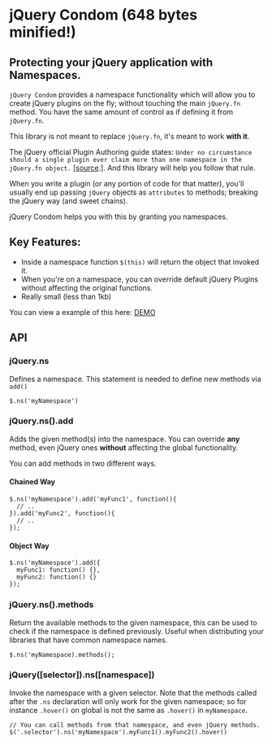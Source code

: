 # jQuery Condom (648 bytes minified!)
## Protecting your jQuery application with Namespaces.

`jQuery Condom` provides a namespace functionality which will allow you to create jQuery plugins on the fly; without touching the main `jQuery.fn` method. You have the same amount of control as if defining it from `jQuery.fn`.

This library is not meant to replace `jQuery.fn`, it's meant to work **with it**. 

The jQuery official Plugin Authoring guide states: `Under no circumstance should a single plugin ever claim more than one namespace in the jQuery.fn object.` [[source](http://docs.jquery.com/Plugins/Authoring#Plugin_Methods).]. And this library will help you follow that rule.

When you write a plugin (or any portion of code for that matter), you'll usually end up passing `jQuery` objects as `attributes` to methods; breaking the jQuery way (and sweet chains).

jQuery Condom helps you with this by granting you namespaces.

## Key Features:

* Inside a namespace function `$(this)` will return the object that invoked it.
* When you're on a namespace, you can override default jQuery Plugins without affecting the original functions.
* Really small (less than 1kb)
 

You can view a example of this here: [DEMO](http://jsfiddle.net/kuroir/PDNb9/9/)

## API

### jQuery.ns
Defines a namespace. This statement is needed to define new methods via `add()`

    $.ns('myNamespace')

### jQuery.ns().add
Adds the given method(s) into the namespace. You can override **any** method, even jQuery ones **without** affecting the global functionality. 

You can add methods in two different ways.

#### Chained Way
    $.ns('myNamespace').add('myFunc1', function(){
      // ..
    }).add('myFunc2', function(){
      // ..
    });
    
#### Object Way
    $.ns('myNamespace').add({
      myFunc1: function() {},
      myFunc2: function() {}
    });

### jQuery.ns().methods
Return the available methods to the given namespace, this can be used to check if the namespace is defined previously. Useful when distributing your libraries that have common namespace names. 

    $.ns('myNamespace).methods();
    
### jQuery([selector]).ns([namespace])
Invoke the namespace with a given selector. Note that the methods called after the `.ns` declaration will only work for the given namespace; so for instance `.hover()` on global is not the same as `.hover()` in `myNamespace`.

    // You can call methods from that namespace, and even jQuery methods.
    $('.selector').ns('myNamespace').myFunc1().myFunc2().hover()
